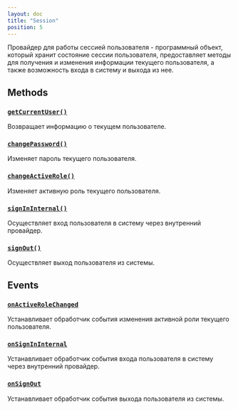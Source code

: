 ```yaml
---
layout: doc
title: "Session"
position: 5
---
```


Провайдер для работы сессией пользователя - программный объект, который хранит состояние сессии
пользователя, предоставляет методы для получения и изменения информации текущего пользователя,
а также возможность входа в систему и выхода из нее.

## Methods

### [`getCurrentUser()`](Session.getCurrentUser/)

Возвращает информацию о текущем пользователе.

### [`changePassword()`](Session.changePassword/)

Изменяет пароль текущего пользователя.

### [`changeActiveRole()`](Session.changeActiveRole/)

Изменяет активную роль текущего пользователя.

### [`signInInternal()`](Session.signInInternal/)

Осуществляет вход пользователя в систему через внутренний провайдер.

### [`signOut()`](Session.signOut/)

Осуществляет выход пользователя из системы.

## Events

### [`onActiveRoleChanged`](Session.onActiveRoleChanged/)

Устанавливает обработчик события изменения активной роли текущего пользователя.

### [`onSignInInternal`](Session.onSignInInternal/)

Устанавливает обработчик события входа пользователя в систему через внутренний провайдер.

### [`onSignOut`](Session.onSignOut/)

Устанавливает обработчик события выхода пользователя из системы.

